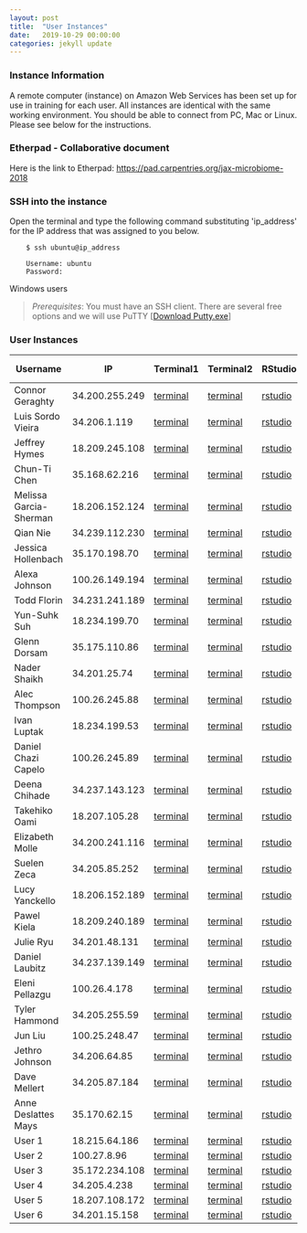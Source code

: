 ```yaml
---
layout: post
title:  "User Instances"
date:   2019-10-29 00:00:00
categories: jekyll update
---
```


### Instance Information

A remote computer (instance) on Amazon Web Services has been set up for use in training for each user. All instances are identical with the same working environment. You should be able to connect from PC, Mac or Linux. Please see below for the instructions.

### Etherpad - Collaborative document
Here is the link to Etherpad: <a href='https://pad.carpentries.org/jax-microbiome-2018' target='_blank'>https://pad.carpentries.org/jax-microbiome-2018</a>


### SSH into the instance

Open the terminal and type the following command substituting 'ip_address' for the IP address that was assigned to you below.

        $ ssh ubuntu@ip_address

        Username: ubuntu
        Password: 

Windows users
> *Prerequisites*: You must have an SSH client. There are several free options and we will use PuTTY [[Download Putty.exe](http://www.chiark.greenend.org.uk/~sgtatham/putty/download.html)]


### User Instances

Username                |  IP              |  Terminal1                                                                      |  Terminal2                                                                      |  RStudio                                                           |  Download Files
------------------------|------------------|---------------------------------------------------------------------------------|---------------------------------------------------------------------------------|--------------------------------------------------------------------|--------------------------------------------------------------
Connor Geraghty         |  34.200.255.249  |  <a href='http://34.200.255.249:8888/terminals/1' target='_blank'>terminal</a>  |  <a href='http://34.200.255.249:8888/terminals/2' target='_blank'>terminal</a>  |  <a href='http://34.200.255.249:8787' target='_blank'>rstudio</a>  |  <a href='http://34.200.255.249' target='_blank'>download</a>
Luis Sordo Vieira       |  34.206.1.119    |  <a href='http://34.206.1.119:8888/terminals/1' target='_blank'>terminal</a>    |  <a href='http://34.206.1.119:8888/terminals/2' target='_blank'>terminal</a>    |  <a href='http://34.206.1.119:8787' target='_blank'>rstudio</a>    |  <a href='http://34.206.1.119' target='_blank'>download</a>
Jeffrey Hymes           |  18.209.245.108  |  <a href='http://18.209.245.108:8888/terminals/1' target='_blank'>terminal</a>  |  <a href='http://18.209.245.108:8888/terminals/2' target='_blank'>terminal</a>  |  <a href='http://18.209.245.108:8787' target='_blank'>rstudio</a>  |  <a href='http://18.209.245.108' target='_blank'>download</a>
Chun-Ti Chen            |  35.168.62.216   |  <a href='http://35.168.62.216:8888/terminals/1' target='_blank'>terminal</a>   |  <a href='http://35.168.62.216:8888/terminals/2' target='_blank'>terminal</a>   |  <a href='http://35.168.62.216:8787' target='_blank'>rstudio</a>   |  <a href='http://35.168.62.216' target='_blank'>download</a>
Melissa Garcia-Sherman  |  18.206.152.124  |  <a href='http://18.206.152.124:8888/terminals/1' target='_blank'>terminal</a>  |  <a href='http://18.206.152.124:8888/terminals/2' target='_blank'>terminal</a>  |  <a href='http://18.206.152.124:8787' target='_blank'>rstudio</a>  |  <a href='http://18.206.152.124' target='_blank'>download</a>
Qian Nie                |  34.239.112.230  |  <a href='http://34.239.112.230:8888/terminals/1' target='_blank'>terminal</a>  |  <a href='http://34.239.112.230:8888/terminals/2' target='_blank'>terminal</a>  |  <a href='http://34.239.112.230:8787' target='_blank'>rstudio</a>  |  <a href='http://34.239.112.230' target='_blank'>download</a>
Jessica Hollenbach      |  35.170.198.70   |  <a href='http://35.170.198.70:8888/terminals/1' target='_blank'>terminal</a>   |  <a href='http://35.170.198.70:8888/terminals/2' target='_blank'>terminal</a>   |  <a href='http://35.170.198.70:8787' target='_blank'>rstudio</a>   |  <a href='http://35.170.198.70' target='_blank'>download</a>
Alexa Johnson           |  100.26.149.194  |  <a href='http://100.26.149.194:8888/terminals/1' target='_blank'>terminal</a>  |  <a href='http://100.26.149.194:8888/terminals/2' target='_blank'>terminal</a>  |  <a href='http://100.26.149.194:8787' target='_blank'>rstudio</a>  |  <a href='http://100.26.149.194' target='_blank'>download</a>
Todd Florin             |  34.231.241.189  |  <a href='http://34.231.241.189:8888/terminals/1' target='_blank'>terminal</a>  |  <a href='http://34.231.241.189:8888/terminals/2' target='_blank'>terminal</a>  |  <a href='http://34.231.241.189:8787' target='_blank'>rstudio</a>  |  <a href='http://34.231.241.189' target='_blank'>download</a>
Yun-Suhk Suh            |  18.234.199.70   |  <a href='http://18.234.199.70:8888/terminals/1' target='_blank'>terminal</a>   |  <a href='http://18.234.199.70:8888/terminals/2' target='_blank'>terminal</a>   |  <a href='http://18.234.199.70:8787' target='_blank'>rstudio</a>   |  <a href='http://18.234.199.70' target='_blank'>download</a>
Glenn Dorsam            |  35.175.110.86   |  <a href='http://35.175.110.86:8888/terminals/1' target='_blank'>terminal</a>   |  <a href='http://35.175.110.86:8888/terminals/2' target='_blank'>terminal</a>   |  <a href='http://35.175.110.86:8787' target='_blank'>rstudio</a>   |  <a href='http://35.175.110.86' target='_blank'>download</a>
Nader Shaikh            |  34.201.25.74    |  <a href='http://34.201.25.74:8888/terminals/1' target='_blank'>terminal</a>    |  <a href='http://34.201.25.74:8888/terminals/2' target='_blank'>terminal</a>    |  <a href='http://34.201.25.74:8787' target='_blank'>rstudio</a>    |  <a href='http://34.201.25.74' target='_blank'>download</a>
Alec Thompson           |  100.26.245.88   |  <a href='http://100.26.245.88:8888/terminals/1' target='_blank'>terminal</a>   |  <a href='http://100.26.245.88:8888/terminals/2' target='_blank'>terminal</a>   |  <a href='http://100.26.245.88:8787' target='_blank'>rstudio</a>   |  <a href='http://100.26.245.88' target='_blank'>download</a>
Ivan Luptak             |  18.234.199.53   |  <a href='http://18.234.199.53:8888/terminals/1' target='_blank'>terminal</a>   |  <a href='http://18.234.199.53:8888/terminals/2' target='_blank'>terminal</a>   |  <a href='http://18.234.199.53:8787' target='_blank'>rstudio</a>   |  <a href='http://18.234.199.53' target='_blank'>download</a>
Daniel Chazi Capelo     |  100.26.245.89   |  <a href='http://100.26.245.89:8888/terminals/1' target='_blank'>terminal</a>   |  <a href='http://100.26.245.89:8888/terminals/2' target='_blank'>terminal</a>   |  <a href='http://100.26.245.89:8787' target='_blank'>rstudio</a>   |  <a href='http://100.26.245.89' target='_blank'>download</a>
Deena Chihade           |  34.237.143.123  |  <a href='http://34.237.143.123:8888/terminals/1' target='_blank'>terminal</a>  |  <a href='http://34.237.143.123:8888/terminals/2' target='_blank'>terminal</a>  |  <a href='http://34.237.143.123:8787' target='_blank'>rstudio</a>  |  <a href='http://34.237.143.123' target='_blank'>download</a>
Takehiko Oami           |  18.207.105.28   |  <a href='http://18.207.105.28:8888/terminals/1' target='_blank'>terminal</a>   |  <a href='http://18.207.105.28:8888/terminals/2' target='_blank'>terminal</a>   |  <a href='http://18.207.105.28:8787' target='_blank'>rstudio</a>   |  <a href='http://18.207.105.28' target='_blank'>download</a>
Elizabeth Molle         |  34.200.241.116  |  <a href='http://34.200.241.116:8888/terminals/1' target='_blank'>terminal</a>  |  <a href='http://34.200.241.116:8888/terminals/2' target='_blank'>terminal</a>  |  <a href='http://34.200.241.116:8787' target='_blank'>rstudio</a>  |  <a href='http://34.200.241.116' target='_blank'>download</a>
Suelen Zeca             |  34.205.85.252   |  <a href='http://34.205.85.252:8888/terminals/1' target='_blank'>terminal</a>   |  <a href='http://34.205.85.252:8888/terminals/2' target='_blank'>terminal</a>   |  <a href='http://34.205.85.252:8787' target='_blank'>rstudio</a>   |  <a href='http://34.205.85.252' target='_blank'>download</a>
Lucy Yanckello          |  18.206.152.189  |  <a href='http://18.206.152.189:8888/terminals/1' target='_blank'>terminal</a>  |  <a href='http://18.206.152.189:8888/terminals/2' target='_blank'>terminal</a>  |  <a href='http://18.206.152.189:8787' target='_blank'>rstudio</a>  |  <a href='http://18.206.152.189' target='_blank'>download</a>
Pawel Kiela             |  18.209.240.189  |  <a href='http://18.209.240.189:8888/terminals/1' target='_blank'>terminal</a>  |  <a href='http://18.209.240.189:8888/terminals/2' target='_blank'>terminal</a>  |  <a href='http://18.209.240.189:8787' target='_blank'>rstudio</a>  |  <a href='http://18.209.240.189' target='_blank'>download</a>
Julie Ryu               |  34.201.48.131   |  <a href='http://34.201.48.131:8888/terminals/1' target='_blank'>terminal</a>   |  <a href='http://34.201.48.131:8888/terminals/2' target='_blank'>terminal</a>   |  <a href='http://34.201.48.131:8787' target='_blank'>rstudio</a>   |  <a href='http://34.201.48.131' target='_blank'>download</a>
Daniel Laubitz          |  34.237.139.149  |  <a href='http://34.237.139.149:8888/terminals/1' target='_blank'>terminal</a>  |  <a href='http://34.237.139.149:8888/terminals/2' target='_blank'>terminal</a>  |  <a href='http://34.237.139.149:8787' target='_blank'>rstudio</a>  |  <a href='http://34.237.139.149' target='_blank'>download</a>
Eleni Pellazgu          |  100.26.4.178    |  <a href='http://100.26.4.178:8888/terminals/1' target='_blank'>terminal</a>    |  <a href='http://100.26.4.178:8888/terminals/2' target='_blank'>terminal</a>    |  <a href='http://100.26.4.178:8787' target='_blank'>rstudio</a>    |  <a href='http://100.26.4.178' target='_blank'>download</a>
Tyler Hammond           |  34.205.255.59   |  <a href='http://34.205.255.59:8888/terminals/1' target='_blank'>terminal</a>   |  <a href='http://34.205.255.59:8888/terminals/2' target='_blank'>terminal</a>   |  <a href='http://34.205.255.59:8787' target='_blank'>rstudio</a>   |  <a href='http://34.205.255.59' target='_blank'>download</a>
Jun Liu                 |  100.25.248.47   |  <a href='http://100.25.248.47:8888/terminals/1' target='_blank'>terminal</a>   |  <a href='http://100.25.248.47:8888/terminals/2' target='_blank'>terminal</a>   |  <a href='http://100.25.248.47:8787' target='_blank'>rstudio</a>   |  <a href='http://100.25.248.47' target='_blank'>download</a>
Jethro Johnson          |  34.206.64.85    |  <a href='http://34.206.64.85:8888/terminals/1' target='_blank'>terminal</a>    |  <a href='http://34.206.64.85:8888/terminals/2' target='_blank'>terminal</a>    |  <a href='http://34.206.64.85:8787' target='_blank'>rstudio</a>    |  <a href='http://34.206.64.85' target='_blank'>download</a>
Dave Mellert            |  34.205.87.184   |  <a href='http://34.205.87.184:8888/terminals/1' target='_blank'>terminal</a>   |  <a href='http://34.205.87.184:8888/terminals/2' target='_blank'>terminal</a>   |  <a href='http://34.205.87.184:8787' target='_blank'>rstudio</a>   |  <a href='http://34.205.87.184' target='_blank'>download</a>
Anne Deslattes Mays     |  35.170.62.15    |  <a href='http://35.170.62.15:8888/terminals/1' target='_blank'>terminal</a>    |  <a href='http://35.170.62.15:8888/terminals/2' target='_blank'>terminal</a>    |  <a href='http://35.170.62.15:8787' target='_blank'>rstudio</a>    |  <a href='http://35.170.62.15' target='_blank'>download</a>
User 1                  |  18.215.64.186   |  <a href='http://18.215.64.186:8888/terminals/1' target='_blank'>terminal</a>   |  <a href='http://18.215.64.186:8888/terminals/2' target='_blank'>terminal</a>   |  <a href='http://18.215.64.186:8787' target='_blank'>rstudio</a>   |  <a href='http://18.215.64.186' target='_blank'>download</a>
User 2                  |  100.27.8.96     |  <a href='http://100.27.8.96:8888/terminals/1' target='_blank'>terminal</a>     |  <a href='http://100.27.8.96:8888/terminals/2' target='_blank'>terminal</a>     |  <a href='http://100.27.8.96:8787' target='_blank'>rstudio</a>     |  <a href='http://100.27.8.96' target='_blank'>download</a>
User 3                  |  35.172.234.108  |  <a href='http://35.172.234.108:8888/terminals/1' target='_blank'>terminal</a>  |  <a href='http://35.172.234.108:8888/terminals/2' target='_blank'>terminal</a>  |  <a href='http://35.172.234.108:8787' target='_blank'>rstudio</a>  |  <a href='http://35.172.234.108' target='_blank'>download</a>
User 4                  |  34.205.4.238    |  <a href='http://34.205.4.238:8888/terminals/1' target='_blank'>terminal</a>    |  <a href='http://34.205.4.238:8888/terminals/2' target='_blank'>terminal</a>    |  <a href='http://34.205.4.238:8787' target='_blank'>rstudio</a>    |  <a href='http://34.205.4.238' target='_blank'>download</a>
User 5                  |  18.207.108.172  |  <a href='http://18.207.108.172:8888/terminals/1' target='_blank'>terminal</a>  |  <a href='http://18.207.108.172:8888/terminals/2' target='_blank'>terminal</a>  |  <a href='http://18.207.108.172:8787' target='_blank'>rstudio</a>  |  <a href='http://18.207.108.172' target='_blank'>download</a>
User 6                  |  34.201.15.158   |  <a href='http://34.201.15.158:8888/terminals/1' target='_blank'>terminal</a>   |  <a href='http://34.201.15.158:8888/terminals/2' target='_blank'>terminal</a>   |  <a href='http://34.201.15.158:8787' target='_blank'>rstudio</a>   |  <a href='http://34.201.15.158' target='_blank'>download</a>


